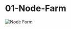 # 01-Node-Farm
![Node Form](https://github.com/Junaid-Ahmad-69/01-Node-Farm/assets/85307602/44a266b3-d8e7-4bf7-98f1-171f3904e111)
